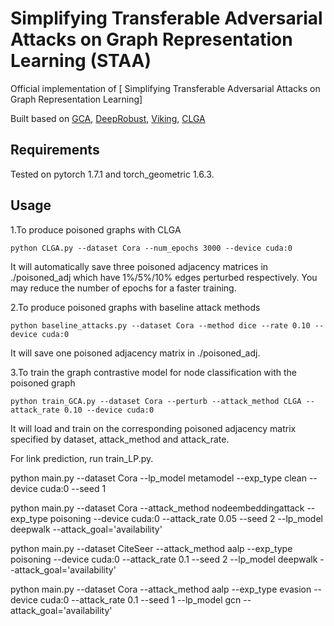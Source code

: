 # Simplifying  Transferable   Adversarial Attacks on  Graph Representation Learning (STAA)
 Official implementation of [ Simplifying  Transferable   Adversarial Attacks on  Graph Representation Learning]


Built based on [GCA](https://github.com/CRIPAC-DIG/GCA), [DeepRobust](https://deeprobust.readthedocs.io/en/latest/#), [Viking](https://github.com/virresh/viking), [CLGA](https://github.com/RinneSz/CLGA)

## Requirements
Tested on pytorch 1.7.1 and torch_geometric 1.6.3.

## Usage
1.To produce poisoned graphs with CLGA
```
python CLGA.py --dataset Cora --num_epochs 3000 --device cuda:0
```
It will automatically save three poisoned adjacency matrices in ./poisoned_adj which have 1%/5%/10% edges perturbed respectively. You may reduce the number of epochs for a faster training.

2.To produce poisoned graphs with baseline attack methods
```
python baseline_attacks.py --dataset Cora --method dice --rate 0.10 --device cuda:0
```
It will save one poisoned adjacency matrix in ./poisoned_adj.

3.To train the graph contrastive model for node classification with the poisoned graph
```
python train_GCA.py --dataset Cora --perturb --attack_method CLGA --attack_rate 0.10 --device cuda:0
```
It will load and train on the corresponding poisoned adjacency matrix specified by dataset, attack_method and attack_rate.

For link prediction, run train_LP.py.


python main.py --dataset Cora --lp_model metamodel --exp_type clean --device cuda:0 --seed 1

python main.py --dataset Cora --attack_method nodeembeddingattack --exp_type poisoning --device cuda:0 --attack_rate 0.05 --seed 2 --lp_model deepwalk  --attack_goal='availability'

python main.py --dataset CiteSeer --attack_method aalp --exp_type poisoning --device cuda:0 --attack_rate 0.1 --seed 2 --lp_model deepwalk  --attack_goal='availability'

python main.py --dataset Cora --attack_method aalp --exp_type evasion --device cuda:0 --attack_rate 0.1 --seed 1 --lp_model gcn --attack_goal='availability'

